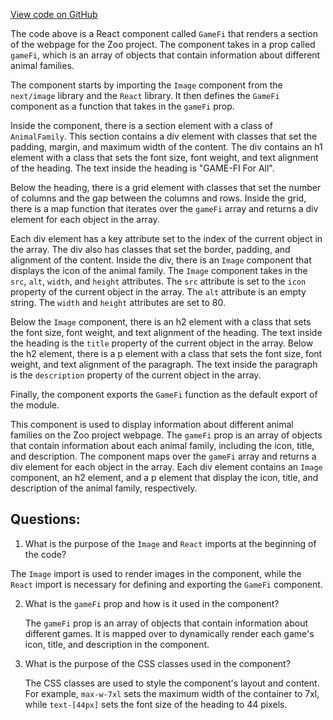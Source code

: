 [View code on GitHub](zoo-labs/zoo/blob/master/core/src/pages/home/GameFi.tsx)

The code above is a React component called `GameFi` that renders a section of the webpage for the Zoo project. The component takes in a prop called `gameFi`, which is an array of objects that contain information about different animal families. 

The component starts by importing the `Image` component from the `next/image` library and the `React` library. It then defines the `GameFi` component as a function that takes in the `gameFi` prop. 

Inside the component, there is a section element with a class of `AnimalFamily`. This section contains a div element with classes that set the padding, margin, and maximum width of the content. The div contains an h1 element with a class that sets the font size, font weight, and text alignment of the heading. The text inside the heading is "GAME-FI For All". 

Below the heading, there is a grid element with classes that set the number of columns and the gap between the columns and rows. Inside the grid, there is a map function that iterates over the `gameFi` array and returns a div element for each object in the array. 

Each div element has a key attribute set to the index of the current object in the array. The div also has classes that set the border, padding, and alignment of the content. Inside the div, there is an `Image` component that displays the icon of the animal family. The `Image` component takes in the `src`, `alt`, `width`, and `height` attributes. The `src` attribute is set to the `icon` property of the current object in the array. The `alt` attribute is an empty string. The `width` and `height` attributes are set to 80. 

Below the `Image` component, there is an h2 element with a class that sets the font size, font weight, and text alignment of the heading. The text inside the heading is the `title` property of the current object in the array. Below the h2 element, there is a p element with a class that sets the font size, font weight, and text alignment of the paragraph. The text inside the paragraph is the `description` property of the current object in the array. 

Finally, the component exports the `GameFi` function as the default export of the module. 

This component is used to display information about different animal families on the Zoo project webpage. The `gameFi` prop is an array of objects that contain information about each animal family, including the icon, title, and description. The component maps over the `gameFi` array and returns a div element for each object in the array. Each div element contains an `Image` component, an h2 element, and a p element that display the icon, title, and description of the animal family, respectively.
## Questions: 
 1. What is the purpose of the `Image` and `React` imports at the beginning of the code?
   
   The `Image` import is used to render images in the component, while the `React` import is necessary for defining and exporting the `GameFi` component.

2. What is the `gameFi` prop and how is it used in the component?
   
   The `gameFi` prop is an array of objects that contain information about different games. It is mapped over to dynamically render each game's icon, title, and description in the component.

3. What is the purpose of the CSS classes used in the component?
   
   The CSS classes are used to style the component's layout and content. For example, `max-w-7xl` sets the maximum width of the container to 7xl, while `text-[44px]` sets the font size of the heading to 44 pixels.
